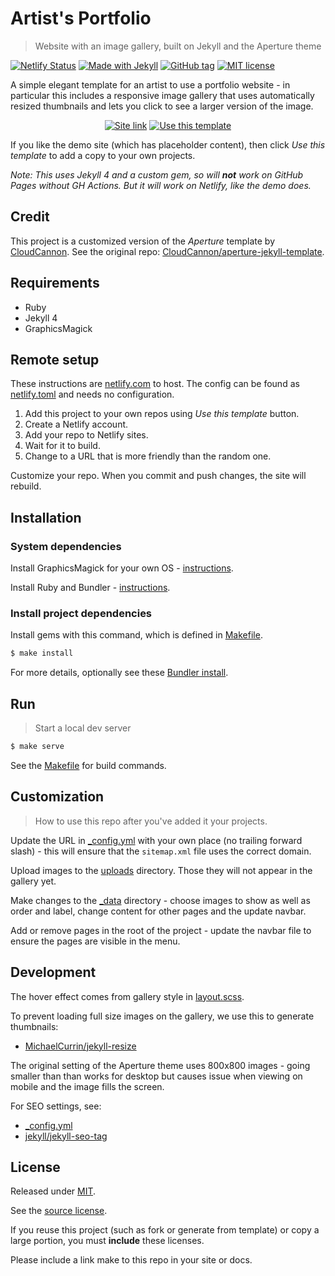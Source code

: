 # Artist's Portfolio
> Website with an image gallery, built on Jekyll and the Aperture theme

[![Netlify Status](https://api.netlify.com/api/v1/badges/c05001a0-c89e-42d0-93a8-6ebfe3dc5622/deploy-status)](https://app.netlify.com/sites/artists-portfolio/deploys)
[![Made with Jekyll](https://img.shields.io/badge/jekyll-4.x-blue.svg)](https://jekyllrb.com)
[![GitHub tag](https://img.shields.io/github/tag/MichaelCurrin/artists-portfolio)](https://github.com/MichaelCurrin/artists-portfolio/tags/)
[![MIT license](https://img.shields.io/badge/License-MIT-blue.svg)](#license)

A simple elegant template for an artist to use a portfolio website - in particular this includes a responsive image gallery that uses automatically resized thumbnails and lets you click to see a larger version of the image.

<div align="center">

[![Site link](https://img.shields.io/badge/demo_site-Artists_Portfolio-green?style=for-the-badge)](https://artists-portfolio.netlify.app/)
[![Use this template](https://img.shields.io/badge/Use_this_template-green?style=for-the-badge)](https://github.com/MichaelCurrin/artists-portfolio/generate)

</div>

If you like the demo site (which has placeholder content), then click _Use this template_ to add a copy to your own projects.

_Note: This uses Jekyll 4 and a custom gem, so will **not** work on GitHub Pages without GH Actions. But it will work on Netlify, like the demo does._


## Credit

This project is a customized version of the _Aperture_ template by [CloudCannon](https://cloudcannon.com/). See the original repo: [CloudCannon/aperture-jekyll-template](https://github.com/CloudCannon/aperture-jekyll-template).


## Requirements

- Ruby
- Jekyll 4
- GraphicsMagick


## Remote setup

These instructions are [netlify.com](https://netlify.com) to host. The config can be found as [netlify.toml](/netlify.toml) and needs no configuration.

1. Add this project to your own repos using _Use this template_ button.
1. Create a Netlify account.
1. Add your repo to Netlify sites.
1. Wait for it to build.
1. Change to a URL that is more friendly than the random one.

Customize your repo. When you commit and push changes, the site will rebuild.


## Installation

### System dependencies

Install GraphicsMagick for your own OS - [instructions](https://gist.github.com/MichaelCurrin/32b88b2c70c59832c922bcf03bdc08c3).

Install Ruby and Bundler - [instructions](https://gist.github.com/MichaelCurrin/3af38fca4e2903cdedfb8402c18b2936).

### Install project dependencies

Install gems with this command, which is defined in [Makefile](/Makefile).

```sh
$ make install
```

For more details, optionally see these [Bundler install](https://gist.github.com/MichaelCurrin/5c8c45a86bcf53d7b49a7763c02943b1).


## Run
> Start a local dev server

```sh
$ make serve
```

See the [Makefile](/Makefile) for build commands.


## Customization
> How to use this repo after you've added it your projects.

Update the URL in [\_config.yml](/_config.yml) with your own place (no trailing forward slash) - this will ensure that the `sitemap.xml` file uses the correct domain.

Upload images to the [uploads](/uploads) directory. Those they will not appear in the gallery yet.

Make changes to the [\_data](/_data/) directory - choose images to show as well as order and label, change content for other pages and the update navbar.

Add or remove pages in the root of the project - update the navbar file to ensure the pages are visible in the menu.


## Development

The hover effect comes from gallery style in [layout.scss](/_sass/layout.scss).

To prevent loading full size images on the gallery, we use this to generate thumbnails:

- [MichaelCurrin/jekyll-resize](https://github.com/MichaelCurrin/jekyll-resize)

The original setting of the Aperture theme uses 800x800 images - going smaller than than works for desktop but causes issue when viewing on mobile and the image fills the screen.

For SEO settings, see:

- [\_config.yml](/_config.yml)
- [jekyll/jekyll-seo-tag](https://github.com/jekyll/jekyll-seo-tag)


## License

Released under [MIT](/LICENSE).

See the [source license](/LICENSE-source).

If you reuse this project (such as fork or generate from template) or copy a large portion, you must **include** these licenses.

Please include a link make to this repo in your site or docs.
